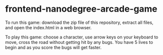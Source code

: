 frontend-nanodegree-arcade-game
===============================

To run this game: download the zip file of this repository, extract all files, and open the index.html in a web browser.

To play this game: choose a character, use arrow keys on your keyboard to move, cross the road without getting hit by any bugs. You have 5 lives to begin and as you score the bugs will get faster.
